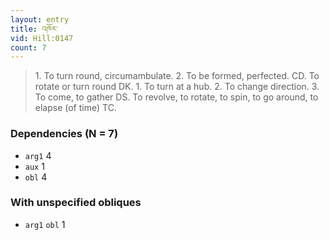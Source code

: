 ```yaml
---
layout: entry
title: འཁོར་
vid: Hill:0147
count: 7
---
```

> 1\. To turn round, circumambulate\. 2\. To be formed, perfected\. CD\. To rotate or turn round DK\. 1\. To turn at a hub\. 2\. To change direction\. 3\. To come, to gather DS\. To revolve, to rotate, to spin, to go around, to elapse (of time) TC\.


### Dependencies (N = 7)
* `arg1` 4
* `aux` 1
* `obl` 4


### With unspecified obliques
* `arg1` `obl` 1
